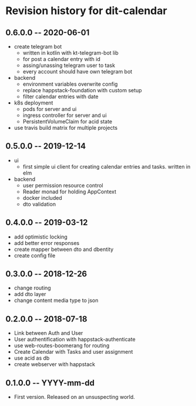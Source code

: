 # Revision history for dit-calendar

## 0.6.0.0 -- 2020-06-01
* create telegram bot
  * written in kotlin with kt-telegram-bot lib
  * for post a calendar entry with id
  * assing/unassing telegram user to task
  * every account should have own telegram bot
* backend
  * environment variables overwrite config
  * replace happstack-foundation with custom setup
  * filter calendar entries with date
* k8s deployment
  * pods for server and ui
  * ingress controller for server and ui
  * PersistentVolumeClaim for acid state
* use travis build matrix for multiple projects

## 0.5.0.0 -- 2019-12-14
* ui
  * first simple ui client for creating calendar entries and tasks. written in elm
* backend
  * user permission resource control
  * Reader monad for holding AppContext
  * docker included
  * dto validation

## 0.4.0.0 -- 2019-03-12

* add optimistic locking
* add better error responses
* create mapper between dto and dbentity
* create config file

## 0.3.0.0 -- 2018-12-26

* change routing
* add dto layer
* change content media type to json

## 0.2.0.0 -- 2018-07-18

* Link between Auth and User
* User authentification with happstack-authenticate
* use web-routes-boomerang for routing
* Create Calendar with Tasks and user assignment
* use acid as db
* create webserver with happstack

## 0.1.0.0  -- YYYY-mm-dd

* First version. Released on an unsuspecting world.
